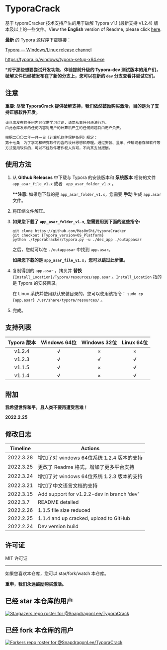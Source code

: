 # TyporaCrack

基于 typoraCracker 技术支持产生的用于破解 Typora v1.1 (最新支持 v1.2.4) 版本及以上的一些文件。View the **English** version of Readme, please click [here](./README.md).



**最新** 的 Typora 源程序下载链接：

[Typora — Windows/Linux release channel](https://typora.io/releases/all)

https://typora.io/windows/typora-setup-x64.exe



***对于那些想要尝试开发功能、体验提前升级的 Typora-dev 测试版本的用户们，破解文件已经被发布在了新的分支上，您可以在新的 `dev` 分支查看并尝试它们。**



## 注意

**重要: 尽管 TyporaCrack 提供破解支持，我们依然鼓励购买激活，目的是为了支持正版软件开发。**



```
该仓库发布的任何内容仅供学习讨论，请勿从事任何违法行为。
由此仓库发布的任何内容对用户的计算机产生的任何问题将由用户负责。

根据二〇〇二年一月一日《计算机软件保护条例》规定：
第十七条　为了学习和研究软件内含的设计思想和原理，通过安装、显示、传输或者存储软件等方式使用软件的，可以不经软件著作权人许可，不向其支付报酬。
```



## 使用方法

1. 从 **Github Releases** 中下载与 Typora 的安装版本和 **系统版本** 相符的文件 `app_asar_file_v1.x` 或者 ` app_asar_folder_v1.x` 。

   **\*\*注意:** 如果您下载的是 `app_asar_folder_v1.x`，您需要 **手动** 生成 `app.asar` 文件。

   

2. 将压缩文件解压。

3. **如果您下载了 `app_asar_folder_v1.x`, 您需要用到下面的这些指令:**

   ```
   git clone https://github.com/Mas0nShi/typoraCracker
   git checkout {Typora_version+OS_Platform}
   python ./typoraCracker/typora.py -u ./dec_app ./outappasar
   ```

   之后，您就可以在 `./outappasar` 中找到 `app.asar`。

   **如果您下载的是 `app_asar_file_v1.x`，您可以跳过此步骤。**

   

4. 复制得到的 `app.asar` ，拷贝并 **替换** `{Install_Location}/Typora/resources/app.asar` 。`Install_Location` 指的是 Typora 的安装目录。

   在 Linux 系统并使用默认安装目录的，您可以使用该指令： `sudo cp {app.asar} /usr/share/typora/resources/` 。

5. 完成。

   

## 支持列表

| Typora 版本 | Windows 64位 | Windows 32位 | Linux 64位 |
| :---------: | :----------: | :----------: | :--------: |
|   v1.2.4    |      √       |      ×       |     ×      |
|   v1.2.3    |      √       |      √       |     √      |
|   v1.1.5    |      √       |      ×       |     √      |
|   v1.1.4    |      √       |      ×       |     √      |



## 附加

**我希望世界和平，且人类不要再遭受苦难！** 

**2022.2.25**



## 修改日志

| Timeline  | Actions                                    |
| --------- | ------------------------------------------ |
| 2022.3.28 | 增加了对 windows 64位系统 1.2.4 版本的支持 |
| 2022.3.25 | 更改了 Readme 格式，增加了更多平台支持     |
| 2022.3.24 | 增加了对 windows 64位系统 1.2.3 版本的支持 |
| 2022.3.21 | 增加了中文语言文档的支持                   |
| 2022.3.15 | Add support for v1.2.2-dev in branch ‘dev’ |
| 2022.3.7  | README detailed                            |
| 2022.2.26 | 1.1.5 file size reduced                    |
| 2022.2.25 | 1.1.4 and up cracked, upload to GitHub     |
| 2022.2.24 | Dev version build                          |



## 许可证

MIT 许可证





------

如果您喜欢本仓库，您可以 star/fork/watch 本仓库。 

**重申，我们永远鼓励购买激活。**



## 已经 star 本仓库的用户

[![Stargazers repo roster for @SnapdragonLee/TyporaCrack](https://reporoster.com/stars/dark/SnapdragonLee/TyporaCrack)](https://github.com/SnapdragonLee/TyporaCrack/stargazers)



## 已经 fork 本仓库的用户

[![Forkers repo roster for @SnapdragonLee/TyporaCrack](https://reporoster.com/forks/dark/SnapdragonLee/TyporaCrack)](https://github.com/SnapdragonLee/TyporaCrack/network/members)
